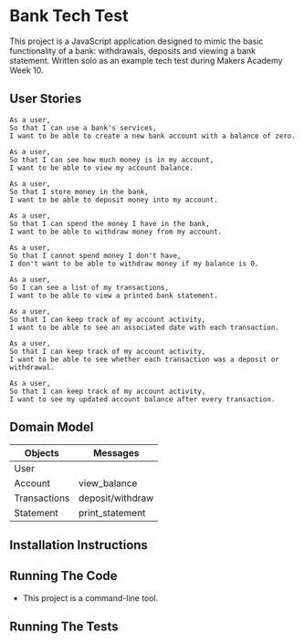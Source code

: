 # Bank Tech Test

This project is a JavaScript application designed to mimic the basic functionality of a bank: withdrawals, deposits and viewing a bank statement. Written solo as an example tech test during Makers Academy Week 10.

## User Stories

```
As a user,
So that I can use a bank's services,
I want to be able to create a new bank account with a balance of zero.

As a user,
So that I can see how much money is in my account,
I want to be able to view my account balance.

As a user,
So that I store money in the bank,
I want to be able to deposit money into my account.

As a user,
So that I can spend the money I have in the bank,
I want to be able to withdraw money from my account.

As a user,
So that I cannot spend money I don't have,
I don't want to be able to withdraw money if my balance is 0.

As a user,
So I can see a list of my transactions,
I want to be able to view a printed bank statement.

As a user,
So that I can keep track of my account activity,
I want to be able to see an associated date with each transaction.

As a user,
So that I can keep track of my account activity,
I want to be able to see whether each transaction was a deposit or withdrawal.

As a user,
So that I can keep track of my account activity,
I want to see my updated account balance after every transaction.
```

## Domain Model

| Objects | Messages |
| -------- | -------- |
| User     |          |
| Account | view_balance |
| Transactions | deposit/withdraw |
| Statement | print_statement|


## Installation Instructions

## Running The Code

* This project is a command-line tool.

## Running The Tests
